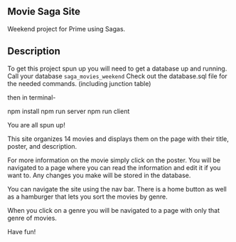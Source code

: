 ## Movie Saga Site
Weekend project for Prime using Sagas.
## Description

To get this project spun up you will need to get a database up and running.
Call your database `saga_movies_weekend`
Check out the database.sql file for the needed commands. (including junction table)

then in terminal-

npm install
npm run server
npm run client

You are all spun up!

This site organizes 14 movies and displays them on the page with their title, poster, and description.

For more information on the movie simply click on the poster. You will be navigated to a page where you can read the information and edit it if you want to. Any changes you make will be stored in the database. 

You can navigate the site using the nav bar. There is a home button as well as a hamburger that lets you sort the movies by genre.

When you click on a genre you will be navigated to a page with only that genre of movies. 

Have fun!

